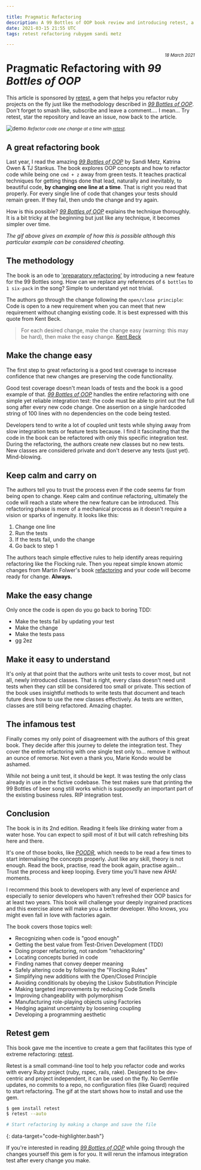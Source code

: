 ```yaml
---

title: Pragmatic Refactoring 
description: A 99 Bottles of OOP book review and introducing retest, a gem to help you refactor code on the fly.
date: 2021-03-15 21:55 UTC
tags: retest refactoring rubygem sandi metz

---
```


[book]: https://sandimetz.com/99bottles
[retest]: https://github.com/AlexB52/retest

<small style="float:right;"> _18 March 2021_ </small>

# Pragmatic Refactoring with _99 Bottles of OOP_

This article is sponsored by [retest][retest], a gem that helps you refactor ruby projects on the fly just like the methodology described in _[99 Bottles of OOP][book]_. Don't forget to smash like, subscribe and leave a comment.... I mean... Try retest, star the repository and leave an issue, now back to the article.

![demo](https://alexbarret.com/images/external/retest-demo-26bcad04.gif)
<small class="d-block text-center"><i>Refactor code one change at a time with [retest][retest].</i></small>

## A great refactoring book

Last year, I read the amazing _[99 Bottles of OOP][book]_ by Sandi Metz, Katrina Owen & TJ Stankus. The book explores OOP concepts and how to refactor code while being one `cmd + z` away from green tests. It teaches practical techniques for getting things done that lead, naturally and inevitably, to beautiful code, **by changing one line at a time**. That is right you read that properly. For every single line of code that changes your tests should remain green. If they fail, then undo the change and try again.

How is this possible? _[99 Bottles of OOP](book)_ explains the technique thoroughly. It is a bit tricky at the beginning but just like any technique, it becomes simpler over time. 

_The gif above gives an example of how this is possible although this particular example can be considered cheating._

## The methodology

The book is an ode to ['preparatory refactoring'](https://martinfowler.com/articles/preparatory-refactoring-example.html) by introducing a new feature for the 99 Bottles song. How can we replace any references of `6 bottles` to `1 six-pack` in the song? Simple to understand yet not trivial.

The authors go through the change following the `open/close principle`: Code is open to a new requirement when you can meet that new requirement without changing existing code. It is best expressed with this quote from Kent Beck.

> For each desired change, make the change easy (warning: this may be hard), then make the easy change. [Kent Beck](https://twitter.com/KentBeck/status/250733358307500032?s=20)


## Make the change easy

The first step to great refactoring is a good test coverage to increase confidence that new changes are preserving the code functionality. 

Good test coverage doesn't mean loads of tests and the book is a good example of that. _[99 Bottles of OOP](book)_ handles the entire refactoring with one simple yet reliable integration test: the code must be able to print out the full song after every new code change. One assertion on a single hardcoded string of 100 lines with no dependencies on the code being tested.

Developers tend to write a lot of coupled unit tests while shying away from slow integration tests or feature tests because. I find it fascinating that the code in the book can be refactored with only this specific integration test. During the refactoring, the authors create new classes but no new tests. New classes are considered private and don't deserve any tests (just yet). Mind-blowing.

## Keep calm and carry on

The authors tell you to trust the process even if the code seems far from being open to change. Keep calm and continue refactoring, ultimately the code will reach a state where the new feature can be introduced. This refactoring phase is more of a mechanical process as it doesn't require a vision or sparks of ingenuity. It looks like this:

1. Change one line
2. Run the tests
3. If the tests fail, undo the change
4. Go back to step 1

The authors teach simple effective rules to help identify areas requiring refactoring like the Flocking rule. Then you repeat simple known atomic changes from Martin Folwer's book [refactoring](https://www.refactoring.com/) and your code will become ready for change. **Always.**

## Make the easy change

Only once the code is open do you go back to boring TDD:

* Make the tests fail by updating your test
* Make the change
* Make the tests pass
* gg 2ez

## Make it easy to understand

It's only at that point that the authors write unit tests to cover most, but not all, newly introduced classes. That is right, every class doesn't need unit tests when they can still be considered too small or private. This section of the book uses insightful methods to write tests that document and teach future devs how to use the new classes effectively. As tests are written, classes are still being refactored. Amazing chapter.

## The infamous test

Finally comes my only point of disagreement with the authors of this great book. They decide after this journey to delete the integration test. They cover the entire refactoring with one single test only to... remove it without an ounce of remorse. Not even a thank you, Marie Kondo would be ashamed.

While not being a unit test, it should be kept. It was testing the only class already in use in the fictive codebase. The test makes sure that printing the 99 Bottles of beer song still works which is supposedly an important part of the existing business rules. RIP integration test. 

## Conclusion

The book is in its 2nd edition. Reading it feels like drinking water from a water hose. You can expect to spill most of it but will catch refreshing bits here and there.

It's one of those books, like _[POODR](https://www.poodr.com/)_, which needs to be read a few times to start internalising the concepts properly. Just like any skill, theory is not enough. Read the book, practise, read the book again, practise again… Trust the process and keep looping. Every time you'll have new AHA! moments.

I recommend this book to developers with any level of experience and especially to senior developers who haven't refreshed their OOP basics for at least two years. This book will challenge your deeply ingrained practices and this exercise alone will make you a better developer. Who knows, you might even fall in love with factories again.

The book covers those topics well:

* Recognizing when code is "good enough"
* Getting the best value from Test-Driven Development (TDD)
* Doing proper refactoring, not random "rehacktoring"
* Locating concepts buried in code
* Finding names that convey deeper meaning
* Safely altering code by following the "Flocking Rules"
* Simplifying new additions with the Open/Closed Principle
* Avoiding conditionals by obeying the Liskov Substitution Principle
* Making targeted improvements by reducing Code Smells
* Improving changeability with polymorphism
* Manufacturing role-playing objects using Factories
* Hedging against uncertainty by loosening coupling
* Developing a programming aesthetic

## Retest gem

This book gave me the incentive to create a gem that facilitates this type of extreme refactoring: [retest][retest].

Retest is a small command-line tool to help you refactor code and works with every Ruby project (ruby, rspec, rails, rake). Designed to be dev-centric and project independent, it can be used on the fly. No Gemfile updates, no commits to a repo, no configuration files (like Guard) required to start refactoring. The gif at the start shows how to install and use the gem. 

~~~bash
$ gem install retest
$ retest --auto

# Start refactoring by making a change and save the file
~~~
{: data-target="code-highlighter.bash"}

If you're interested in reading _[99 Bottles of OOP][book]_ while going through the changes yourself this gem is for you. It will rerun the infamous integration test after every change you make.
